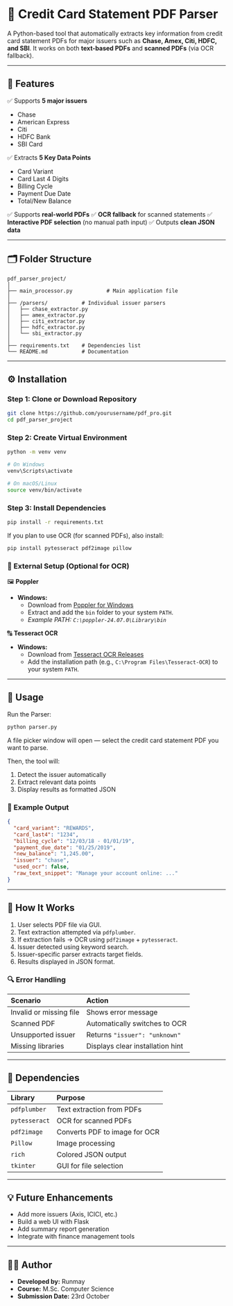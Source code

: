 # 🧾 Credit Card Statement PDF Parser

A Python-based tool that automatically extracts key information from credit card statement PDFs for major issuers such as **Chase, Amex, Citi, HDFC, and SBI**.
It works on both **text-based PDFs** and **scanned PDFs** (via OCR fallback).

-----

## 📌 Features

✅ Supports **5 major issuers**

  - Chase
  - American Express
  - Citi
  - HDFC Bank
  - SBI Card

✅ Extracts **5 Key Data Points**

  - Card Variant
  - Card Last 4 Digits
  - Billing Cycle
  - Payment Due Date
  - Total/New Balance

✅ Supports **real-world PDFs**
✅ **OCR fallback** for scanned statements
✅ **Interactive PDF selection** (no manual path input)
✅ Outputs **clean JSON data**

-----

## 🗂️ Folder Structure

```plaintext
pdf_parser_project/
│
├── main_processor.py           # Main application file
│
├── /parsers/           # Individual issuer parsers
│   ├── chase_extractor.py
│   ├── amex_extractor.py
│   ├── citi_extractor.py
│   ├── hdfc_extractor.py
│   └── sbi_extractor.py
│
├── requirements.txt    # Dependencies list
└── README.md           # Documentation
```

-----

## ⚙️ Installation

### Step 1: Clone or Download Repository

```bash
git clone https://github.com/yourusername/pdf_pro.git
cd pdf_parser_project
```

### Step 2: Create Virtual Environment

```bash
python -m venv venv

# On Windows
venv\Scripts\activate

# On macOS/Linux
source venv/bin/activate
```

### Step 3: Install Dependencies

```bash
pip install -r requirements.txt
```

If you plan to use OCR (for scanned PDFs), also install:

```bash
pip install pytesseract pdf2image pillow
```

### 🧩 External Setup (Optional for OCR)

🖼️ **Poppler**

  - **Windows:**
      - Download from [Poppler for Windows](https://github.com/oschwartz10612/poppler-windows)
      - Extract and add the `bin` folder to your system `PATH`.
      - *Example PATH: `C:\poppler-24.07.0\Library\bin`*

🔠 **Tesseract OCR**

  - **Windows:**
      - Download from [Tesseract OCR Releases](https://www.google.com/search?q=https://github.com/UB-Mannheim/tesseract/wiki)
      - Add the installation path (e.g., `C:\Program Files\Tesseract-OCR`) to your system `PATH`.

-----

## 🚀 Usage

Run the Parser:

```bash
python parser.py
```

A file picker window will open — select the credit card statement PDF you want to parse.

Then, the tool will:

1.  Detect the issuer automatically
2.  Extract relevant data points
3.  Display results as formatted JSON

### 🧾 Example Output

```json
{
  "card_variant": "REWARDS",
  "card_last4": "1234",
  "billing_cycle": "12/03/18 - 01/01/19",
  "payment_due_date": "01/25/2019",
  "new_balance": "1,245.00",
  "issuer": "chase",
  "used_ocr": false,
  "raw_text_snippet": "Manage your account online: ..."
}
```

-----

## 🧠 How It Works

1.  User selects PDF file via GUI.
2.  Text extraction attempted via `pdfplumber`.
3.  If extraction fails → OCR using `pdf2image` + `pytesseract`.
4.  Issuer detected using keyword search.
5.  Issuer-specific parser extracts target fields.
6.  Results displayed in JSON format.

### 🔍 Error Handling

| Scenario | Action |
| :--- | :--- |
| Invalid or missing file | Shows error message |
| Scanned PDF | Automatically switches to OCR |
| Unsupported issuer | Returns `"issuer": "unknown"` |
| Missing libraries | Displays clear installation hint |

-----

## 🧮 Dependencies

| Library | Purpose |
| :--- | :--- |
| `pdfplumber` | Text extraction from PDFs |
| `pytesseract` | OCR for scanned PDFs |
| `pdf2image` | Converts PDF to image for OCR |
| `Pillow` | Image processing |
| `rich` | Colored JSON output |
| `tkinter` | GUI for file selection |

-----

## 💡 Future Enhancements

  - Add more issuers (Axis, ICICI, etc.)
  - Build a web UI with Flask
  - Add summary report generation
  - Integrate with finance management tools

-----

## 👨‍💻 Author

  - **Developed by:** Runmay
  - **Course:** M.Sc. Computer Science
  - **Submission Date:** 23rd October
